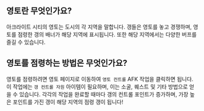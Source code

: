 ## 영토란 무엇인가요?

아크라이트 시티의 영토는 도시의 각 지역을 말합니다. 갱들은 영토를 놓고 경쟁하며, 영토를 점령한 갱의 배너가 해당 지역에 표시됩니다. 또한 해당 지역에서는 다양한 버프를 즐길 수 있습니다.

## 영토를 점령하는 방법은 무엇인가요?

영토를 점령하려면 영토 페이지로 이동하여 `영토 컨트롤` AFK 작업을 클릭하면 됩니다. 이 작업에는 `갱 컨트롤 자원` 아이템이 필요하며, 이는 소굴, 퀘스트 및 기타 방법으로 얻을 수 있습니다. 각각의 작업을 완료할 때마다 갱의 컨트롤 포인트가 증가하며, 가장 높은 포인트를 가진 갱이 해당 지역의 점령 갱이 됩니다!
